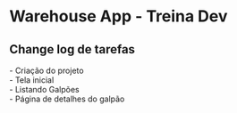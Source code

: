 <h1>Warehouse App - Treina Dev</h1>

<h2>Change log de tarefas</h2>
-  Criação do projeto<br/>
-  Tela inicial <br/>
-  Listando Galpões <br/>
-  Página de detalhes do galpão
